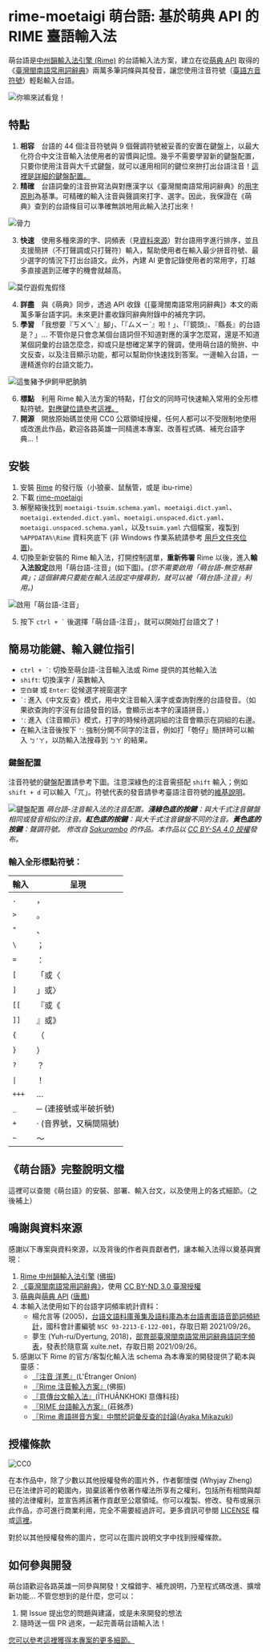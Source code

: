 # rime-moetaigi 萌台語: 基於萌典 API 的 RIME 臺語輸入法

萌台語是[中州韻輸入法引擎 (Rime)](https://rime.im/) 的台語輸入法方案，建立在從[萌典 API](https://www.moedict.tw/about.html) 取得的《[臺灣閩南語常用詞辭典](https://twblg.dict.edu.tw/)》兩萬多筆詞條與其發音，讓您使用注音符號（[臺語方音符號](https://zh.wikipedia.org/wiki/%E8%87%BA%E7%81%A3%E6%96%B9%E9%9F%B3%E7%AC%A6%E8%99%9F)）輕鬆輸入台語。

![你嘛來試看覓！](doc/images/moetaigi-try.gif)

## 特點

1. **相容**　台語的 44 個注音符號與 9 個聲調符號被妥善的安置在鍵盤上，以最大化符合中文注音輸入法使用者的習慣與記憶。幾乎不需要學習新的鍵盤配置，只要你使用注音與大千式鍵盤，就可以運用相同的鍵位來拚打出台語注音！[這裡是詳細的鍵盤配置。](#鍵盤配置)
2. **精確**　台語詞彙的注音拚寫法與對應漢字以《臺灣閩南語常用詞辭典》的[用字原則](https://twblg.dict.edu.tw/holodict_new/compile1_3_9_2.jsp)為基準。可精確的輸入注音與聲調來打字、選字。因此，我保證在《萌典》查到的台語條目可以準確無誤地用此輸入法打出來！

![骨力](doc/images/moetaigi_eg1.gif)

3. **快速**　使用多種來源的字、詞頻表（見[資料來源](#鳴謝與資料來源)）對台語用字進行排序，並且支援簡拼（不打聲調或只打聲符）輸入，幫助使用者在輸入最少拼音符號、最少選字的情況下打出台語文。此外，內建 AI 更會記錄使用者的常用字，打越多直接選到正確字的機會就越高。

![莫佇遐假鬼假怪](doc/images/moetaigi_eg2.gif)

4. **詳盡**　與《萌典》同步，透過 API 收錄《[臺灣閩南語常用詞辭典]》本文的兩萬多筆台語字詞。未來更計畫收錄同辭典附錄中的補充字詞。
5. **學習**　「我想要『ㄎㄨㄟˋ』腳」、「『ㄙㄨㄧˋ』啦！」、「『鏡頭』、『縣長』的台語是？」... 不管你是只會念某個台語詞但不知道對應的漢字怎麼寫，還是不知道某個詞彙的台語怎麼念，抑或只是想確定某字的聲調，使用萌台語的簡拚、中文反查，以及注音顯示功能，都可以幫助你快速找到答案。一邊輸入台語，一邊精進你的台語文能力。

![這隻豬予伊飼甲肥朒朒](doc/images/moetaigi_eg3.gif)

6. **標點**　利用 Rime 輸入法方案的特點，打台文的同時可快速輸入常用的全形標點符號。[對應鍵位請參考這裡。](#輸入全形標點符號)
7. **開源**　開放原始碼並使用 CC0 公眾領域授權，任何人都可以不受限制地使用或改進此作品，歡迎各路英雄一同精進本專案、改善程式碼、補充台語字典...！

## 安裝

1. 安裝 [Rime](https://rime.im/) 的發行版（小狼豪、鼠鬚管，或是 ibu-rime）
2. 下載 [rime-moetaigi](https://github.com/whyjz/rime-moetaigi/archive/refs/heads/main.zip)
3. 解壓縮後找到 `moetaigi-tsuim.schema.yaml`、`moetaigi.dict.yaml`、`moetaigi.extended.dict.yaml`、`moetaigi.unspaced.dict.yaml`、`moetaigi.unspaced.schema.yaml`，以及`tsuim.yaml` 六個檔案，複製到 `%APPDATA%\Rime` 資料夾底下 (非 Windows 作業系統請參考 [用戶文件夾位置](https://github.com/rime/home/wiki/UserData))。
4. 切換至新安裝的 Rime 輸入法，打開控制選單，**重新佈署** Rime 以後，進入**輸入法設定**啟用「萌台語-注音」(如下圖)。*(您不需要啟用「萌台語-無空格辭典」；這個辭典只要能在輸入法設定中搜尋到，就可以被「萌台語-注音」利用。)*

![啟用「萌台語-注音」](doc/images/rime-moetaigi-install.png)

5. 按下 <code>ctrl + `</code> 後選擇「萌台語-注音」，就可以開始打台語文了！

## 簡易功能鍵、輸入鍵位指引

- <code>ctrl + `</code>: 切換至萌台語-注音輸入法或 Rime 提供的其他輸入法
- `shift`: 切換漢字 / 英數輸入
- `空白鍵` 或 `Enter`: 從候選字視窗選字
- <code>`</code>: 進入《中文反查》模式，用中文注音輸入漢字或查詢對應的台語發音。（如果欲查詢的字沒有台語發音的話，會顯示出本字的漢語拼音。）
- `'`: 進入《注音顯示》模式，打字的時候待選詞組的注音會顯示在詞組的右邊。
- 在輸入注音後按下 `'`: 強制分開不同字的注音，例如打「匏仔」簡拼時可以輸入 `ㄅ'ㄚ`，以防輸入法搜尋到 `ㄅㄚ` 的結果。

### 鍵盤配置

注音符號的鍵盤配置請參考下圖。注意深綠色的注音需搭配 `shift` 輸入；例如 `shift + d` 可以輸入「ㄫ」。符號代表的發音請參考臺語注音符號的[維基說明](https://zh.wikipedia.org/wiki/%E8%87%BA%E7%81%A3%E6%96%B9%E9%9F%B3%E7%AC%A6%E8%99%9F)。

![鍵盤配置](doc/images/Keyboard_layout_Tsuim.png)  <!-- 要更新 -->
*萌台語-注音輸入法的注音配置。**淺綠色底的按鍵**：與大千式注音鍵盤相同或發音相似的注音。**紅色底的按鍵**：與大千式注音鍵盤不同的注音。**黃色底的按鍵**：聲調符號。 修改自 [Sakurambo](https://commons.wikimedia.org/wiki/File:Keyboard_layout_Zhuyin.svg) 的作品。本作品以 [CC BY-SA 4.0 授權](https://creativecommons.org/licenses/by-sa/4.0/deed.zh_TW)發布。*

### 輸入全形標點符號：

| 輸入 | 呈現 | 
| ---- | ---- |
| `.` | ，|
| `>` | 。 |
| `"` | 、 |
| `\` | ； |
| `=` | ： |
| `[` | 「或〈 |
| `]` | 」或〉 |
| `[[` | 『或《 |
| `]]` | 』或》 |
| `{` | （ |
| `}` | ） |
| `?` | ？ |
| <code>&#124;</code> | ！ |
| `+++` | … |
| `_` | ─ (連接號或半破折號)|
| `+` | ‧ (音界號，又稱間隔號) |
| `~` | ～ |

## 《萌台語》完整說明文檔

這裡可以查閱《萌台語》的安裝、部署、輸入台文，以及使用上的各式細節。（之後補上）

## 鳴謝與資料來源

感謝以下專案與資料來源，以及背後的作者與貢獻者們，讓本輸入法得以奠基與實現：

1. [Rime 中州韻輸入法引擎](https://rime.im/) ([佛振](https://github.com/lotem))
2. [《臺灣閩南語常用詞辭典》](http://twblg.dict.edu.tw/)，使用 [CC BY-ND 3.0 臺灣授權](http://twblg.dict.edu.tw/holodict_new/compile1_6_1.jsp)
3. [萌典](https://www.moedict.tw/)與[萌典 API](https://github.com/g0v/moedict-webkit) ([唐鳳](https://github.com/audreyt))
4. 本輸入法使用如下的台語字詞頻率統計資料：
   - 楊允言等 (2005)，[台語文語料庫蒐集及語料庫為本台語書面語音節詞頻統計](http://ip194097.ntcu.edu.tw/giankiu/keoe/KKH/guliau-supin/guliau-supin.asp)，國科會計畫編號 `NSC 93-2213-E-122-001`，存取日期 2021/09/26。
   - 夢生 (Yuh-ru/Dyertung, 2018)，[部育部臺灣閩南語常用詞辭典語詞字頻表](https://blog.xuite.net/hn88196555/twblog/563937744)，發表於隨意窩 xuite.net，存取日期 2021/09/26。
5. 感謝以下 Rime 的官方/客製化輸入法 schema 為本專案的開發提供了範本與靈感：
   - [『注音 洋蔥』](https://deltazone.pixnet.net/blog/post/264319309-%E9%BC%A0%E9%AC%9A%E7%AE%A1%E6%B3%A8%E9%9F%B3%E6%96%B9%E6%A1%88---%E7%AC%A6%E5%90%88%E4%B8%80%E8%88%AC%E6%B3%A8%E9%9F%B3%E4%BD%BF%E7%94%A8%E8%80%85%E7%BF%92%E6%85%A3%E8%A8%AD)(L'Étranger Onion)
   - [『Rime 注音輸入方案』](https://github.com/rime/rime-bopomofo)(佛振)
   - [『意傳台文輸入法』](https://github.com/i3thuan5/rime-taigi)(ÌTHUÂNKHOKI 意傳科技)
   - [『RIME 台語輸入方案』](https://github.com/glll4678/rime-taigi)(莊銘彥)
   - [『Rime 粵語拼音方案』中關於詞彙反查的討論](https://github.com/rime/rime-cantonese/pull/80)([Ayaka Mikazuki](https://github.com/ayaka14732))

<!-- 昆蟲 https://www.facebook.com/morethandee/photos/a.369345609816495/1097476730336709/?type=3 -->

## 授權條款

![CC0](http://i.creativecommons.org/p/zero/1.0/88x31.png)

在本作品中，除了少數以其他授權發佈的圖片外，作者鄭懷傑 (Whyjay Zheng) 已在法律許可的範圍內，拋棄該著作依著作權法所享有之權利，包括所有相關與鄰接的法律權利，並宣告將該著作貢獻至公眾領域。你可以複製、修改、發布或展示此作品，亦可進行商業利用，完全不需要經過許可。更多資訊可參閱 [LICENSE](LICENSE) 檔或[這裡](https://creativecommons.org/publicdomain/zero/1.0/deed.zh_TW)。

對於以其他授權發佈的圖片，您可以在圖片說明文字中找到授權條款。

## 如何參與開發

萌台語歡迎各路英雄一同參與開發！文檔錯字、補充說明，乃至程式碼改進、擴增新功能... 不管您想到的是什麼，您可以：

1. 開 Issue 提出您的問題與建議，或是未來開發的想法
2. 隨時送一個 PR 過來，一起完善萌台語輸入法！

[您可以參考這裡獲得本專案的更多細節。](#《萌台語》完整說明文檔)